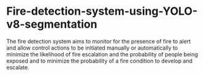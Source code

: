 # Fire-detection-system-using-YOLO-v8-segmentation
The fire detection system aims to monitor for the presence of fire to alert and allow control actions to be initiated manually or automatically to minimize the likelihood of fire escalation and the probability of people being exposed and to minimize the probability of a fire condition to develop and escalate.
